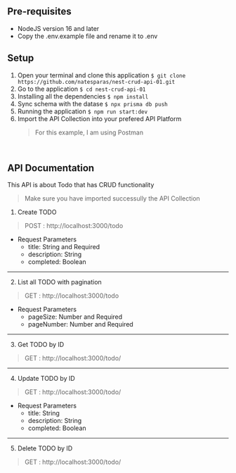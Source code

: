 ## Pre-requisites
 - NodeJS version 16 and later
 - Copy the .env.example file and rename it to .env


## Setup
1. Open your terminal and clone this application
    `$ git clone https://github.com/natesparas/nest-crud-api-01.git`
2. Go to the application
    `$ cd nest-crud-api-01`
3. Installing all the dependencies
    `$ npm install`
4. Sync schema with the datase
    `$ npx prisma db push`
5. Running the application
    `$ npm run start:dev`
6. Import the API Collection into your prefered API Platform
   > For this example, I am using Postman

<br>

## API Documentation
This API is about Todo that has CRUD functionality
> Make sure you have imported successully the API Collection 


1. Create TODO
> POST : http://localhost:3000/todo
- Request Parameters
    - title: String and Required
    - description: String
    - completed: Boolean

***********************

2. List all TODO with pagination
> GET : http://localhost:3000/todo
- Request Parameters
    - pageSize: Number and Required
    - pageNumber: Number and Required

***********************

3. Get TODO by ID
> GET : http://localhost:3000/todo/<id>

***********************

4. Update TODO by ID
> GET : http://localhost:3000/todo/<id>
- Request Parameters
    - title: String
    - description: String
    - completed: Boolean

***********************

5. Delete TODO by ID
> GET : http://localhost:3000/todo/<id>
